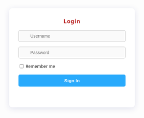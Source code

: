 <!DOCTYPE html>
<html>
<head>
    <title>Login - YOTS</title>
    <meta name="viewport" content="width=device-width, initial-scale=1">
    <!-- Font Awesome for icons -->
    <link rel="stylesheet" href="https://cdnjs.cloudflare.com/ajax/libs/font-awesome/6.4.2/css/all.min.css">
    <style>
        html, body {
            height: 100%;
            margin: 0;
            padding: 0;
        }
        body {
            min-height: 100vh;
            min-width: 100vw;
            font-family: 'Segoe UI', Arial, sans-serif;
            background: url('https://pplx-res.cloudinary.com/image/upload/v1747519500/user_uploads/65050862/e370359e-6b2f-46ae-a500-9dc93d2d0ee6/1000006174.jpg') no-repeat center center fixed;
            background-size: cover;
            display: flex;
            align-items: center;
            justify-content: center;
            position: relative;
        }
        /* Watermark YOTS */
        .watermark-yots {
            position: fixed;
            top: 50%;
            left: 50%;
            transform: translate(-50%, -50%);
            font-size: 8vw;
            font-weight: bold;
            color: #1e88e5;
            opacity: 0.11;
            pointer-events: none;
            user-select: none;
            letter-spacing: 16px;
            white-space: nowrap;
            z-index: 1;
            text-shadow: 0 2px 8px #fff, 0 0 2px #fff;
        }
        .login-box {
            position: relative;
            z-index: 2;
            background: rgba(255,255,255,0.97);
            padding: 30px 30px 24px 30px;
            border-radius: 10px;
            box-shadow: 0 4px 20px 0 rgba(31,38,135,0.13);
            width: 350px;
            max-width: 95vw;
            text-align: left;
            display: flex;
            flex-direction: column;
            align-items: stretch;
        }
        .login-title {
            font-size: 1.3em;
            color: #b71c1c;
            font-weight: bold;
            margin-bottom: 18px;
            letter-spacing: 1px;
            text-align: center;
        }
        .input-group {
            position: relative;
            margin-bottom: 16px;
        }
        .input-group input {
            width: 100%;
            padding: 10px 12px 10px 38px;
            border: 1px solid #bdbdbd;
            border-radius: 5px;
            font-size: 1em;
            background: #fafafa;
            box-sizing: border-box;
            outline: none;
        }
        .input-group .fa-solid {
            position: absolute;
            left: 12px;
            top: 50%;
            transform: translateY(-50%);
            color: #1e88e5;
            font-size: 1.08em;
        }
        .remember-row {
            display: flex;
            align-items: center;
            margin-bottom: 16px;
            font-size: 0.98em;
        }
        .remember-row input[type="checkbox"] {
            margin-right: 7px;
        }
        .sign-in-btn {
            width: 100%;
            padding: 11px 0;
            background: #29aafc;
            color: #fff;
            border: none;
            border-radius: 5px;
            font-size: 1.09em;
            font-weight: bold;
            cursor: pointer;
            transition: background 0.2s;
            margin-top: 2px;
        }
        .sign-in-btn:hover {
            background: #1e88e5;
        }
        #error {
            color: #e53935;
            margin-top: 10px;
            min-height: 20px;
            font-size: 0.97em;
            text-align: center;
        }
        @media (max-width: 600px) {
            .watermark-yots {
                font-size: 13vw;
                letter-spacing: 7px;
            }
            .login-box {
                width: 95vw;
                padding: 14px 6vw 12px 6vw;
            }
        }
    </style>
</head>
<body>
    <div class="watermark-yots">YOTS</div>
    <div class="login-box">
        <div class="login-title">Login</div>
        <form onsubmit="login(event)">
            <div class="input-group">
                <i class="fa-solid fa-user"></i>
                <input type="text" id="username" placeholder="Username" autocomplete="username" required>
            </div>
            <div class="input-group">
                <i class="fa-solid fa-lock"></i>
                <input type="password" id="password" placeholder="Password" autocomplete="current-password" required>
            </div>
            <div class="remember-row">
                <input type="checkbox" id="rememberMe">
                <label for="rememberMe" style="margin:0; font-weight:400;">Remember me</label>
            </div>
            <button type="submit" class="sign-in-btn">Sign In</button>
            <div id="error"></div>
        </form>
    </div>
    <script>
        // Optional: Remember Me functionality using localStorage
        window.onload = function() {
            if(localStorage.getItem("rememberUser")) {
                document.getElementById("username").value = localStorage.getItem("rememberUser");
                document.getElementById("rememberMe").checked = true;
            }
        }
        function login(e) {
            e.preventDefault();
            const user = document.getElementById("username").value;
            const pass = document.getElementById("password").value;
            const remember = document.getElementById("rememberMe").checked;
            if (user === "123" && pass === "123") {
                if(remember) {
                    localStorage.setItem("rememberUser", user);
                } else {
                    localStorage.removeItem("rememberUser");
                }
                sessionStorage.setItem("loggedIn", "true");
                window.location.href = "dashboard.html";
            } else {
                document.getElementById("error").innerText = "Invalid credentials";
            }
        }
    </script>
</body>
</html>
